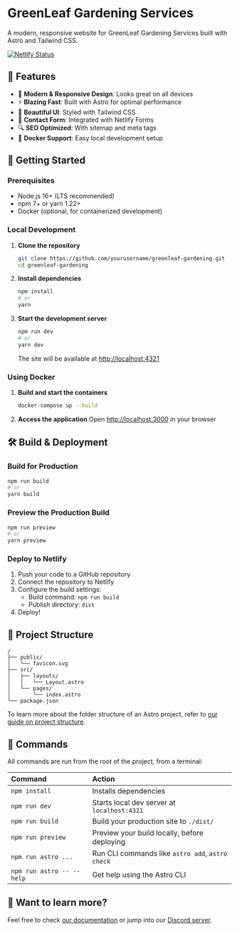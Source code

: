 # GreenLeaf Gardening Services

A modern, responsive website for GreenLeaf Gardening Services built with Astro and Tailwind CSS.

[![Netlify Status](https://api.netlify.com/api/v1/badges/YOUR_DEPLOY_ID_HERE/deploy-status)](https://app.netlify.com/sites/YOUR_SITE_NAME/deploys)

## 🚀 Features

- 🌱 **Modern & Responsive Design**: Looks great on all devices
- ⚡ **Blazing Fast**: Built with Astro for optimal performance
- 🎨 **Beautiful UI**: Styled with Tailwind CSS
- 📱 **Contact Form**: Integrated with Netlify Forms
- 🔍 **SEO Optimized**: With sitemap and meta tags
- 🐳 **Docker Support**: Easy local development setup

## 🚀 Getting Started

### Prerequisites

- Node.js 16+ (LTS recommended)
- npm 7+ or yarn 1.22+
- Docker (optional, for containerized development)

### Local Development

1. **Clone the repository**
   ```bash
   git clone https://github.com/yourusername/greenleaf-gardening.git
   cd greenleaf-gardening
   ```

2. **Install dependencies**
   ```bash
   npm install
   # or
   yarn
   ```

3. **Start the development server**
   ```bash
   npm run dev
   # or
   yarn dev
   ```

   The site will be available at [http://localhost:4321](http://localhost:4321)

### Using Docker

1. **Build and start the containers**
   ```bash
   docker-compose up --build
   ```

2. **Access the application**
   Open [http://localhost:3000](http://localhost:3000) in your browser

## 🛠️ Build & Deployment

### Build for Production

```bash
npm run build
# or
yarn build
```

### Preview the Production Build

```bash
npm run preview
# or
yarn preview
```

### Deploy to Netlify

1. Push your code to a GitHub repository
2. Connect the repository to Netlify
3. Configure the build settings:
   - Build command: `npm run build`
   - Publish directory: `dist`
4. Deploy!

## 📄 Project Structure

```
/
├── public/
│   └── favicon.svg
├── src/
│   ├── layouts/
│   │   └── Layout.astro
│   └── pages/
│       └── index.astro
└── package.json
```

To learn more about the folder structure of an Astro project, refer to [our guide on project structure](https://docs.astro.build/en/basics/project-structure/).

## 🧞 Commands

All commands are run from the root of the project, from a terminal:

| Command                   | Action                                           |
| :------------------------ | :----------------------------------------------- |
| `npm install`             | Installs dependencies                            |
| `npm run dev`             | Starts local dev server at `localhost:4321`      |
| `npm run build`           | Build your production site to `./dist/`          |
| `npm run preview`         | Preview your build locally, before deploying     |
| `npm run astro ...`       | Run CLI commands like `astro add`, `astro check` |
| `npm run astro -- --help` | Get help using the Astro CLI                     |

## 👀 Want to learn more?

Feel free to check [our documentation](https://docs.astro.build) or jump into our [Discord server](https://astro.build/chat).
